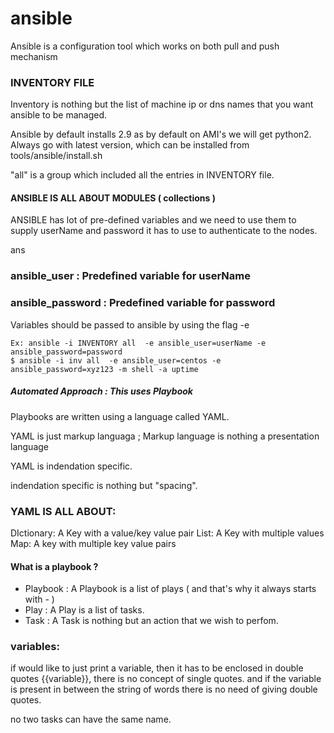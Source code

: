 # ansible

Ansible is a configuration tool which works on both pull and push mechanism


### INVENTORY FILE

Inventory is nothing but the list of machine ip or dns names that you want ansible to be managed.

Ansible by default installs 2.9 as by default on AMI's we will get python2.
Always go with latest version, which can be installed from tools/ansible/install.sh

"all" is a group which included all the entries in INVENTORY file.

#### ANSIBLE IS ALL ABOUT MODULES ( collections )

ANSIBLE has lot of pre-defined variables and we need to use them to supply userName and password it has to use to authenticate to the nodes.

ans
### ansible_user     : Predefined variable for userName 
### ansible_password : Predefined variable for password  
Variables should be passed to ansible by using the flag -e

    Ex: ansible -i INVENTORY all  -e ansible_user=userName -e ansible_password=password 
    $ ansible -i inv all  -e ansible_user=centos -e ansible_password=xyz123 -m shell -a uptime


##### Automated Approach : This uses Playbook
Playbooks are written using a language called YAML.

YAML is just  markup languaga ; Markup language is nothing a presentation language

YAML is indendation specific.

indendation specific is nothing but "spacing".


### YAML IS ALL ABOUT:
DIctionary: A Key with a value/key value pair
List: A Key with multiple values
Map: A key with multiple key value pairs

#### What is a playbook ?
* Playbook : A Playbook is a list of plays ( and that's why it always starts with - )
* Play     : A Play is a list of tasks.
* Task     : A Task is nothing but an action that we wish to perfom.

### variables: 

if would like to just print a variable, then it has to be enclosed in double quotes {{variable}}, there is no concept of single quotes.
and if the variable is present in between the string of words there is no need of giving double quotes.

no two tasks can have the same name.

